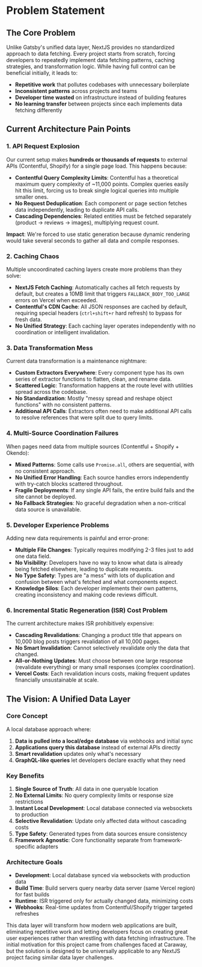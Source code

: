 # Problem Statement

## The Core Problem

Unlike Gatsby's unified data layer, NextJS provides no standardized approach to data fetching. Every project starts from scratch, forcing developers to repeatedly implement data fetching patterns, caching strategies, and transformation logic. While having full control can be beneficial initially, it leads to:

- **Repetitive work** that pollutes codebases with unnecessary boilerplate
- **Inconsistent patterns** across projects and teams
- **Developer time wasted** on infrastructure instead of building features
- **No learning transfer** between projects since each implements data fetching differently

## Current Architecture Pain Points

### 1. API Request Explosion

Our current setup makes **hundreds or thousands of requests** to external APIs (Contentful, Shopify) for a single page load. This happens because:

- **Contentful Query Complexity Limits**: Contentful has a theoretical maximum query complexity of ~11,000 points. Complex queries easily hit this limit, forcing us to break single logical queries into multiple smaller ones.
- **No Request Deduplication**: Each component or page section fetches data independently, leading to duplicate API calls.
- **Cascading Dependencies**: Related entities must be fetched separately (product → reviews → images), multiplying request count.

**Impact**: We're forced to use static generation because dynamic rendering would take several seconds to gather all data and compile responses.

### 2. Caching Chaos

Multiple uncoordinated caching layers create more problems than they solve:

- **NextJS Fetch Caching**: Automatically caches all fetch requests by default, but creates a 10MB limit that triggers `FALLBACK_BODY_TOO_LARGE` errors on Vercel when exceeded.
- **Contentful's CDN Cache**: All JSON responses are cached by default, requiring special headers (`ctrl+shift+r` hard refresh) to bypass for fresh data.
- **No Unified Strategy**: Each caching layer operates independently with no coordination or intelligent invalidation.

### 3. Data Transformation Mess

Current data transformation is a maintenance nightmare:

- **Custom Extractors Everywhere**: Every component type has its own series of extractor functions to flatten, clean, and rename data.
- **Scattered Logic**: Transformation happens at the route level with utilities spread across the codebase.
- **No Standardization**: Mostly "messy spread and reshape object functions" with no consistent patterns.
- **Additional API Calls**: Extractors often need to make additional API calls to resolve references that were split due to query limits.

### 4. Multi-Source Coordination Failures

When pages need data from multiple sources (Contentful + Shopify + Okendo):

- **Mixed Patterns**: Some calls use `Promise.all`, others are sequential, with no consistent approach.
- **No Unified Error Handling**: Each source handles errors independently with try-catch blocks scattered throughout.
- **Fragile Deployments**: If any single API fails, the entire build fails and the site cannot be deployed.
- **No Fallback Strategies**: No graceful degradation when a non-critical data source is unavailable.

### 5. Developer Experience Problems

Adding new data requirements is painful and error-prone:

- **Multiple File Changes**: Typically requires modifying 2-3 files just to add one data field.
- **No Visibility**: Developers have no way to know what data is already being fetched elsewhere, leading to duplicate requests.
- **No Type Safety**: Types are "a mess" with lots of duplication and confusion between what's fetched and what components expect.
- **Knowledge Silos**: Each developer implements their own patterns, creating inconsistency and making code reviews difficult.

### 6. Incremental Static Regeneration (ISR) Cost Problem

The current architecture makes ISR prohibitively expensive:

- **Cascading Revalidations**: Changing a product title that appears on 10,000 blog posts triggers revalidation of all 10,000 pages.
- **No Smart Invalidation**: Cannot selectively revalidate only the data that changed.
- **All-or-Nothing Updates**: Must choose between one large response (revalidate everything) or many small responses (complex coordination).
- **Vercel Costs**: Each revalidation incurs costs, making frequent updates financially unsustainable at scale.

## The Vision: A Unified Data Layer

### Core Concept

A local database approach where:
1. **Data is pulled into a local/edge database** via webhooks and initial sync
2. **Applications query this database** instead of external APIs directly
3. **Smart revalidation** updates only what's necessary
4. **GraphQL-like queries** let developers declare exactly what they need

### Key Benefits

1. **Single Source of Truth**: All data in one queryable location
2. **No External Limits**: No query complexity limits or response size restrictions
3. **Instant Local Development**: Local database connected via websockets to production
4. **Selective Revalidation**: Update only affected data without cascading costs
5. **Type Safety**: Generated types from data sources ensure consistency
6. **Framework Agnostic**: Core functionality separate from framework-specific adapters

### Architecture Goals

- **Development**: Local database synced via websockets with production data
- **Build Time**: Build servers query nearby data server (same Vercel region) for fast builds
- **Runtime**: ISR triggered only for actually changed data, minimizing costs
- **Webhooks**: Real-time updates from Contentful/Shopify trigger targeted refreshes

This data layer will transform how modern web applications are built, eliminating repetitive work and letting developers focus on creating great user experiences rather than wrestling with data fetching infrastructure. The initial motivation for this project came from challenges faced at Caraway, but the solution is designed to be universally applicable to any NextJS project facing similar data layer challenges.